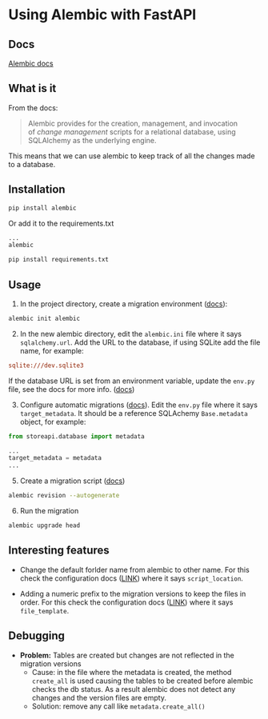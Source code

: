 # Using Alembic with FastAPI

## Docs

[Alembic docs](https://alembic.sqlalchemy.org/en/latest/index.html)

## What is it

From the docs:

> Alembic provides for the creation, management, and invocation of _change management_ scripts for a relational database, using SQLAlchemy as the underlying engine.

This means that we can use alembic to keep track of all the changes made to a database. 


## Installation

```bash
pip install alembic
```

Or add it to the requirements.txt

```requirements.txt
...
alembic
```

```bash
pip install requirements.txt
```
## Usage

1. In the project directory, create a migration environment ([docs](https://alembic.sqlalchemy.org/en/latest/tutorial.html#creating-an-environment)):
```bash
alembic init alembic
```

2. In the new alembic directory, edit the `alembic.ini` file where it says `sqlalchemy.url`. Add the URL to the database, if using SQLite add the file name, for example:
```ini
sqlite:///dev.sqlite3
```

If the database URL is set from an environment variable, update the `env.py` file, see the docs for more info. ([docs](https://alembic.sqlalchemy.org/en/latest/tutorial.html#editing-the-ini-file))

3. Configure automatic migrations ([docs](https://alembic.sqlalchemy.org/en/latest/autogenerate.html#auto-generating-migrations)). Edit the `env.py` file where it says `target_metadata`. It should be a reference SQLAchemy `Base.metadata` object, for example:

```python
from storeapi.database import metadata

...
target_metadata = metadata
...
```

5. Create a migration script ([docs](https://alembic.sqlalchemy.org/en/latest/tutorial.html#create-a-migration-script))
```bash
alembic revision --autogenerate
```

6. Run the migration 
```bash
alembic upgrade head
```

## Interesting features

- Change the default forlder name from alembic to other name. For this check the configuration docs ([LINK](https://alembic.sqlalchemy.org/en/latest/tutorial.html#editing-the-ini-file)) where it says `script_location`.

- Adding a numeric prefix to the migration versions to keep the files in order. For this check the configuration docs ([LINK](https://alembic.sqlalchemy.org/en/latest/tutorial.html#editing-the-ini-file)) where it says `file_template`.

## Debugging

- **Problem:** Tables are created but changes are not reflected in the migration versions
	- Cause: in the file where the metadata is created, the method `create_all` is used causing the tables to be created before alembic checks the db status. As a result alembic does not detect any changes and the version files are empty. 
	- Solution: remove any call like `metadata.create_all()`